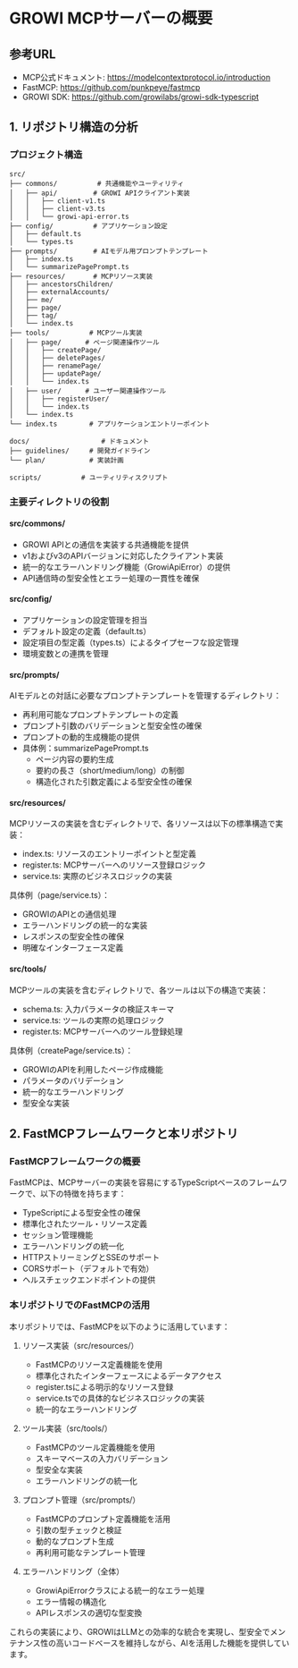 # GROWI MCPサーバーの概要

## 参考URL
- MCP公式ドキュメント: https://modelcontextprotocol.io/introduction
- FastMCP: https://github.com/punkpeye/fastmcp
- GROWI SDK: https://github.com/growilabs/growi-sdk-typescript

## 1. リポジトリ構造の分析

### プロジェクト構造
```
src/
├── commons/          # 共通機能やユーティリティ
│   ├── api/         # GROWI APIクライアント実装
│   │   ├── client-v1.ts
│   │   ├── client-v3.ts
│   │   └── growi-api-error.ts
├── config/          # アプリケーション設定
│   ├── default.ts
│   └── types.ts
├── prompts/         # AIモデル用プロンプトテンプレート
│   ├── index.ts
│   └── summarizePagePrompt.ts
├── resources/       # MCPリソース実装
│   ├── ancestorsChildren/
│   ├── externalAccounts/
│   ├── me/
│   ├── page/
│   ├── tag/
│   └── index.ts
├── tools/          # MCPツール実装
│   ├── page/      # ページ関連操作ツール
│   │   ├── createPage/
│   │   ├── deletePages/
│   │   ├── renamePage/
│   │   ├── updatePage/
│   │   └── index.ts
│   ├── user/      # ユーザー関連操作ツール
│   │   ├── registerUser/
│   │   └── index.ts
│   └── index.ts
└── index.ts        # アプリケーションエントリーポイント

docs/                  # ドキュメント
├── guidelines/     # 開発ガイドライン
└── plan/           # 実装計画

scripts/          # ユーティリティスクリプト
```

### 主要ディレクトリの役割

#### src/commons/
- GROWI APIとの通信を実装する共通機能を提供
- v1およびv3のAPIバージョンに対応したクライアント実装
- 統一的なエラーハンドリング機能（GrowiApiError）の提供
- API通信時の型安全性とエラー処理の一貫性を確保

#### src/config/
- アプリケーションの設定管理を担当
- デフォルト設定の定義（default.ts）
- 設定項目の型定義（types.ts）によるタイプセーフな設定管理
- 環境変数との連携を管理

#### src/prompts/
AIモデルとの対話に必要なプロンプトテンプレートを管理するディレクトリ：
- 再利用可能なプロンプトテンプレートの定義
- プロンプト引数のバリデーションと型安全性の確保
- プロンプトの動的生成機能の提供
- 具体例：summarizePagePrompt.ts
  - ページ内容の要約生成
  - 要約の長さ（short/medium/long）の制御
  - 構造化された引数定義による型安全性の確保

#### src/resources/
MCPリソースの実装を含むディレクトリで、各リソースは以下の標準構造で実装：
- index.ts: リソースのエントリーポイントと型定義
- register.ts: MCPサーバーへのリソース登録ロジック
- service.ts: 実際のビジネスロジックの実装

具体例（page/service.ts）：
- GROWIのAPIとの通信処理
- エラーハンドリングの統一的な実装
- レスポンスの型安全性の確保
- 明確なインターフェース定義

#### src/tools/
MCPツールの実装を含むディレクトリで、各ツールは以下の構造で実装：
- schema.ts: 入力パラメータの検証スキーマ
- service.ts: ツールの実際の処理ロジック
- register.ts: MCPサーバーへのツール登録処理

具体例（createPage/service.ts）：
- GROWIのAPIを利用したページ作成機能
- パラメータのバリデーション
- 統一的なエラーハンドリング
- 型安全な実装

## 2. FastMCPフレームワークと本リポジトリ

### FastMCPフレームワークの概要
FastMCPは、MCPサーバーの実装を容易にするTypeScriptベースのフレームワークで、以下の特徴を持ちます：

- TypeScriptによる型安全性の確保
- 標準化されたツール・リソース定義
- セッション管理機能
- エラーハンドリングの統一化
- HTTPストリーミングとSSEのサポート
- CORSサポート（デフォルトで有効）
- ヘルスチェックエンドポイントの提供

### 本リポジトリでのFastMCPの活用

本リポジトリでは、FastMCPを以下のように活用しています：

1. リソース実装（src/resources/）
   - FastMCPのリソース定義機能を使用
   - 標準化されたインターフェースによるデータアクセス
   - register.tsによる明示的なリソース登録
   - service.tsでの具体的なビジネスロジックの実装
   - 統一的なエラーハンドリング

2. ツール実装（src/tools/）
   - FastMCPのツール定義機能を使用
   - スキーマベースの入力バリデーション
   - 型安全な実装
   - エラーハンドリングの統一化

3. プロンプト管理（src/prompts/）
   - FastMCPのプロンプト定義機能を活用
   - 引数の型チェックと検証
   - 動的なプロンプト生成
   - 再利用可能なテンプレート管理

4. エラーハンドリング（全体）
   - GrowiApiErrorクラスによる統一的なエラー処理
   - エラー情報の構造化
   - APIレスポンスの適切な型変換

これらの実装により、GROWIはLLMとの効率的な統合を実現し、型安全でメンテナンス性の高いコードベースを維持しながら、AIを活用した機能を提供しています。
